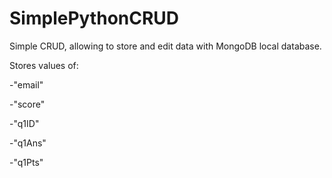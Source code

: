# SimplePythonCRUD
Simple CRUD, allowing to store and edit data with MongoDB local database.


Stores values of:

-"email"

-"score"

-"q1ID"

-"q1Ans"

-"q1Pts"
